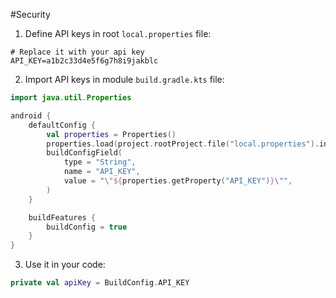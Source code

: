 #Security

1. Define API keys in root `local.properties` file:
```properties
# Replace it with your api key
API_KEY=a1b2c33d4e5f6g7h8i9jakblc
```
2. Import API keys in module `build.gradle.kts` file:
```kotlin
import java.util.Properties

android {  
    defaultConfig {   
        val properties = Properties()
        properties.load(project.rootProject.file("local.properties").inputStream())  
        buildConfigField(  
            type = "String",  
            name = "API_KEY",  
            value = "\"${properties.getProperty("API_KEY")}\"",  
        )   
    }

	buildFeatures {  
	    buildConfig = true  
	}
}
```
3. Use it in your code:
```kotlin
private val apiKey = BuildConfig.API_KEY
```